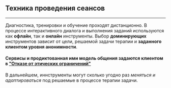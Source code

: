 ## Техника проведения сеансов
---

Диагностика, тренировки и обучение проходят дистанционно. В процессе интерактивного диалога и выполнения заданий используются как **офлайн**, так и **онлайн** инструменты. Выбор **доминирующих** инструментов зависит от цели, решаемой задачи терапии и **заданного клиентом уровня анонимности**.

#### Сервисы и продиктованная ими модель общения задаются клиентом в ["Отказе от этических ограничений"](/disclaimer/)
В дальнейшем, иннструменты могут сколько угодно раз *меняться и адаптироваться* под решаемые в процессе терапии задачи.
